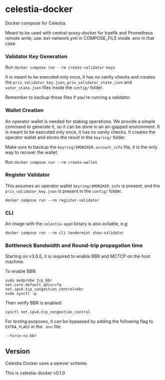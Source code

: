 # celestia-docker

Docker compose for Celestia.

Meant to be used with central-proxy-docker for traefik and Prometheus remote write; use :ext-network.yml in COMPOSE_FILE inside .env in that case.

### Validator Key Generation

Run `docker compose run --rm create-validator-keys`

It is meant to be executed only once, it has no sanity checks and creates the `priv_validator_key.json`, `priv_validator_state.json` and `voter_state.json` files inside the `config/` folder.

Remember to backup those files if you're running a validator.

### Wallet Creation

An operator wallet is needed for staking operations. We provide a simple command to generate it, so it can be done in an air-gapped environment. It is meant to be executed only once, it has no sanity checks. It creates the operator wallet and stores the result in the `keyring/` folder.

Make sure to backup the `keyring/$MONIKER.account_info` file, it is the only way to recover the wallet.

Run `docker compose run --rm create-wallet`

### Register Validator

This assumes an operator wallet `keyring/$MONIKER.info` is present, and the `priv_validator_key.json` is present in the `config/` folder.

`docker compose run --rm register-validator`

### CLI

An image with the `celestia-appd` binary is also avilable, e.g:

`docker compose run --rm cli tendermint show-validator`

### Bottleneck Bandwidth and Round-trip propagation time

Starting on v3.0.0, it is required to enable BBR and MCTCP on the host machine.

To enable BBR:

```
sudo modprobe tcp_bbr
net.core.default_qdisc=fq
net.ipv4.tcp_congestion_control=bbr
sudo sysctl -p
```

Then verify BBR is enabled:

```
sysctl net.ipv4.tcp_congestion_control
```

For *testing* purposes, it can be bypassed by adding the following flag to `EXTRA_FLAGS` in the `.env` file:

`--force-no-bbr`

## Version

Celestia Docker uses a semver scheme.

This is celestia-docker v0.1.0
